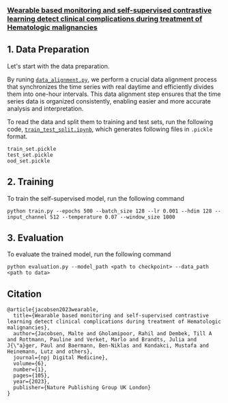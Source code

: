 ### [Wearable based monitoring and self-supervised contrastive learning detect clinical complications during treatment of Hematologic malignancies](https://www.nature.com/articles/s41746-023-00847-2#additional-information)

## 1. Data Preparation

Let's start with the data preparation. 

By runing [`data_alignment.py`](https://github.com/rahilgholami/ASSISTO-Project/blob/main/datapreparation/data_alignment.py), we perform a crucial data alignment process that synchronizes the time series with real daytime and efficiently divides them into one-hour intervals. This data alignment step ensures that the time series data is organized consistently, enabling easier and more accurate analysis and interpretation.

To read the data and split them to training and test sets, run the following code, [`train_test_split.ipynb`](https://github.com/rahilgholami/ASSISTO-Project/blob/main/datapreparation/train_test_split.ipynb),
which generates following files in `.pickle` format.
```
train_set.pickle
test_set.pickle
ood_set.pickle
```


## 2. Training

To train the self-supervised model, run the following command
```train
python train.py --epochs 500 --batch_size 128 --lr 0.001 --hdim 128 --input_channel 512 --temperature 0.07 --window_size 1000
```

## 3. Evaluation
To evaluate the trained model, run the following command
```evaluation
python evaluation.py --model_path <path to checkpoint> --data_path <path to data>
```

## Citation

```
@article{jacobsen2023wearable,
  title={Wearable based monitoring and self-supervised contrastive learning detect clinical complications during treatment of Hematologic malignancies},
  author={Jacobsen, Malte and Gholamipoor, Rahil and Dembek, Till A and Rottmann, Pauline and Verket, Marlo and Brandts, Julia and J{\"a}ger, Paul and Baermann, Ben-Niklas and Kondakci, Mustafa and Heinemann, Lutz and others},
  journal={npj Digital Medicine},
  volume={6},
  number={1},
  pages={105},
  year={2023},
  publisher={Nature Publishing Group UK London}
}
```

